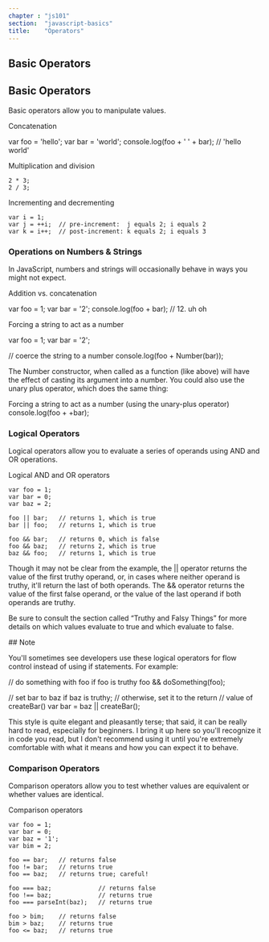 ```yaml
---
chapter : "js101"
section:  "javascript-basics"
title:    "Operators"
---
```

## Basic Operators

## Basic Operators

Basic operators allow you to manipulate values.

<div class="example" markdown="1">
Concatenation

  var foo = 'hello';
  var bar = 'world';
  console.log(foo + ' ' + bar); // 'hello world'
</div>

<div class="example" markdown="1">
Multiplication and division

    2 * 3;
    2 / 3;
</div>

<div class="example" markdown="1">
Incrementing and decrementing

    var i = 1;
    var j = ++i;  // pre-increment:  j equals 2; i equals 2
    var k = i++;  // post-increment: k equals 2; i equals 3
</div>

### Operations on Numbers & Strings

In JavaScript, numbers and strings will occasionally behave in ways you might not expect.

<div class="example" markdown="1">
Addition vs. concatenation

  var foo = 1;
  var bar = '2';
  console.log(foo + bar);  // 12. uh oh
</div>

<div class="example" markdown="1">
Forcing a string to act as a number

  var foo = 1;
  var bar = '2';

  // coerce the string to a number
  console.log(foo + Number(bar));
</div>


The Number constructor, when called as a function (like above) will have the
effect of casting its argument into a number. You could also use the unary plus
operator, which does the same thing:

<div class="example" markdown="1">
Forcing a string to act as a number (using the unary-plus operator)
console.log(foo + +bar);
</div>

### Logical Operators

Logical operators allow you to evaluate a series of operands using AND and OR operations.

<div class="example" markdown="1">
Logical AND and OR operators

    var foo = 1;
    var bar = 0;
    var baz = 2;

    foo || bar;   // returns 1, which is true
    bar || foo;   // returns 1, which is true

    foo && bar;   // returns 0, which is false
    foo && baz;   // returns 2, which is true
    baz && foo;   // returns 1, which is true
</div>

Though it may not be clear from the example, the || operator returns the value
of the first truthy operand, or, in cases where neither operand is truthy,
it'll return the last of both operands. The && operator returns the value of
the first false operand, or the value of the last operand if both operands are
truthy.

Be sure to consult the section called “Truthy and Falsy Things” for more
details on which values evaluate to true and which evaluate to false.

<div class="note">
## Note

You'll sometimes see developers use these logical operators for flow control
instead of using if statements. For example:

<div class="example" markdown="1">
// do something with foo if foo is truthy
foo && doSomething(foo);

// set bar to baz if baz is truthy;
// otherwise, set it to the return
// value of createBar()
var bar = baz || createBar();
</div>

This style is quite elegant and pleasantly terse; that said, it can be really
hard to read, especially for beginners. I bring it up here so you'll recognize
it in code you read, but I don't recommend using it until you're extremely
comfortable with what it means and how you can expect it to behave.

### Comparison Operators

Comparison operators allow you to test whether values are equivalent or whether
values are identical.

<div class="example" markdown="1">
Comparison operators

    var foo = 1;
    var bar = 0;
    var baz = '1';
    var bim = 2;

    foo == bar;   // returns false
    foo != bar;   // returns true
    foo == baz;   // returns true; careful!

    foo === baz;             // returns false
    foo !== baz;             // returns true
    foo === parseInt(baz);   // returns true

    foo > bim;    // returns false
    bim > baz;    // returns true
    foo <= baz;   // returns true
</div>
